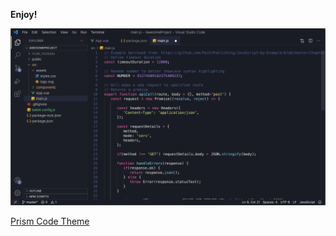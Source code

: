 **Enjoy!**

![Image](./image.png)

[Prism Code Theme](https://marketplace.visualstudio.com/items?itemName=PrismMagicTheme.PrismCode)

